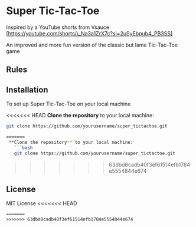 # Super Tic-Tac-Toe

Inspired by a YouTube shorts from Vsauce  
[https://youtube.com/shorts/\_Na3a1ZrX7c?si=2uSyEbpub4_PB3SS]

An improved and more fun version of the classic but lame Tic-Tac-Toe game

## Rules

## Installation

To set up Super Tic-Tac-Toe on your local machine

<<<<<<< HEAD
**Clone the repository** to your local machine:

```bash
git clone https://github.com/yourusername/super_tictactoe.git

=======
 **Clone the repository** to your local machine:
   ```bash
   git clone https://github.com/yourusername/super_tictactoe.git
   ```
>>>>>>> 63dbd8cadb40f3ef61514efb1784e5554844e674

## License

MIT License
<<<<<<< HEAD
```
=======
>>>>>>> 63dbd8cadb40f3ef61514efb1784e5554844e674
